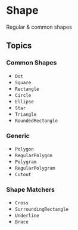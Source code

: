 # Shape

Regular & common shapes

## Topics
### Common Shapes
- ``Dot``
- ``Square``
- ``Rectangle``
- ``Circle``
- ``Ellipse``
- ``Star``
- ``Triangle``
- ``RoundedRectangle``

### Generic
- ``Polygon``
- ``RegularPolygon``
- ``Polygram``
- ``RegularPolygram``
- ``Cutout``

### Shape Matchers
- ``Cross``
- ``SurroundingRectangle``
- ``Underline``
- ``Brace``
